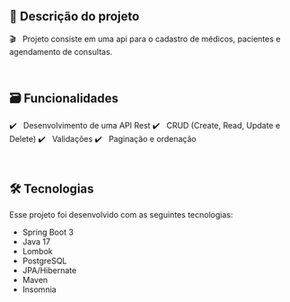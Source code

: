 ## 📑 Descrição do projeto

:clapper: &nbsp; Projeto consiste em uma api para o cadastro de médicos, pacientes e agendamento de consultas.


<br/>

## 🗃️ Funcionalidades

✔️ &nbsp; Desenvolvimento de uma API Rest
✔️ &nbsp; CRUD (Create, Read, Update e Delete)
✔️ &nbsp; Validações
✔️ &nbsp; Paginação e ordenação

<br/>

## 🛠 Tecnologias

Esse projeto foi desenvolvido com as seguintes tecnologias:

* Spring Boot 3
* Java 17
* Lombok
* PostgreSQL
* JPA/Hibernate
* Maven
* Insomnia
<br/>
